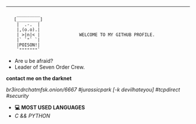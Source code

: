 -------------------------------------
        _________
       [_________]
        |  .-.  |
        |,(o.o).|
        | >|n|< |               WELCOME TO MY GITHUB PROFILE.
        |` `"` `|
        |POISON!|
        `"""""""`

- Are u be afraid?
- Leader of Seven Order Crew.

 **contact me on the darknet**
 
 *br3ircdrchatmfsk.onion/6667
 #jurassicpark [-k devilhateyou]
 #tcpdirect
 #security*
 
- **:computer: MOST USED LANGUAGES**
- *C && PYTHON*
